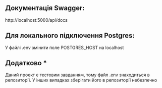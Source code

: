 ## Документація Swagger:
http://localhost:5000/api/docs

## Для локального підключення Postgres:
У файлі .env змінити поле POSTGRES_HOST на localhost

## Додатково *
Даний проект є тестовим завданням, тому файл .env знаходиться в репозиторії. 
У інших випадках зберігати його в репозиторії небезпечно
